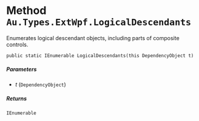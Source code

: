 # Method `Au.Types.ExtWpf.LogicalDescendants`

Enumerates logical descendant objects, including parts of composite controls.

```
public static IEnumerable LogicalDescendants(this DependencyObject t)
```

##### Parameters

- *t*  (`DependencyObject`)

##### Returns

`IEnumerable`